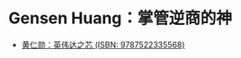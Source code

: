 # Gensen Huang：掌管逆商的神

- [黄仁勋：英伟达之芯 (ISBN: 9787522335568)](https://book.douban.com/subject/37142217/)
